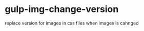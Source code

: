 gulp-img-change-version
=======================

replace version for images in css files when images is cahnged
